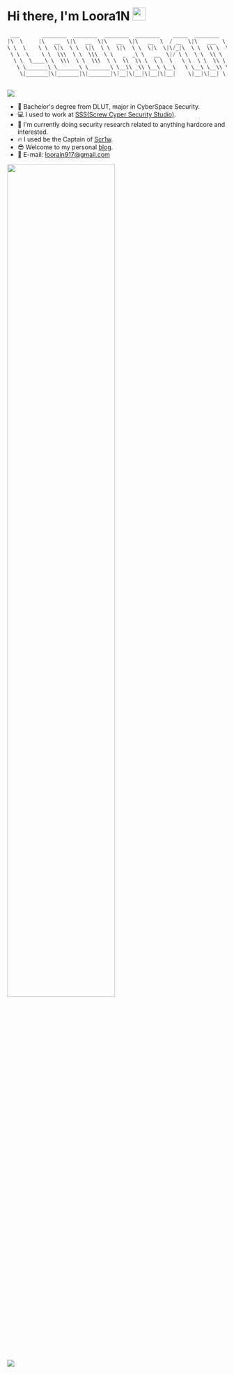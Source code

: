 # Hi there, I'm Loora1N <img src="https://raw.githubusercontent.com/MartinHeinz/MartinHeinz/master/wave.gif" width="30px">

```c
 ___       ________  ________  ________  ________    _____  ________      
|\  \     |\   __  \|\   __  \|\   __  \|\   __  \  / __  \|\   ___  \    
\ \  \    \ \  \|\  \ \  \|\  \ \  \|\  \ \  \|\  \|\/_|\  \ \  \\ \  \   
 \ \  \    \ \  \\\  \ \  \\\  \ \   _  _\ \   __  \|/ \ \  \ \  \\ \  \  
  \ \  \____\ \  \\\  \ \  \\\  \ \  \\  \\ \  \ \  \   \ \  \ \  \\ \  \ 
   \ \_______\ \_______\ \_______\ \__\\ _\\ \__\ \__\   \ \__\ \__\\ \__\
    \|_______|\|_______|\|_______|\|__|\|__|\|__|\|__|    \|__|\|__| \|__|
                                                                          
```

![](https://count.getloli.com/get/@:111?theme=gelbooru)

- 📖 Bachelor's degree from DLUT, major in CyberSpace Security.
- 💻 I used to work at [SSS(Screw Cyper Security Studio)](https://github.com/dlut-sss).
- 👻 I'm currently doing security research related to anything hardcore and interested.
- 🔥 I used be the Captain of [Scr1w](https://ctftime.org/team/176565).
- 😎 Welcome to my personal [blog](https://loora1n.github.io/).
- 📧 E-mail: loorain917@gmail.com

<img style="width:70%;" src="https://github-readme-stats.vercel.app/api?username=Loora1N&show_icons=true&theme=tokyonight">

![](https://github-readme-activity-graph.vercel.app/graph?username=Loora1N)


